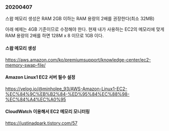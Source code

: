### 20200407

스왑 메모리 생성은 RAM 2GB 이하는 RAM 용량의 2배를 권장한다(최소 32MB)

아래 예제는 4GB 기준이므로 수정해야 한다. 현재 내가 사용하는 EC2의 메모리에 맞게 RAM 용량의 2배를 하면 128M x 8 이므로 1GB 이다.

#### 스왑 메모리 생성
https://aws.amazon.com/ko/premiumsupport/knowledge-center/ec2-memory-swap-file/

#### Amazon Linux1 EC2 서버 필수 설정
https://velog.io/@minholee_93/AWS-Amazon-Linux1-EC2-%EC%84%9C%EB%B2%84-%ED%95%84%EC%88%98-%EC%84%A4%EC%A0%95

#### CloudWatch 이용해서 EC2 메모리 모니터링
https://justinadpark.tistory.com/57